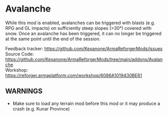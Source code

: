 # Avalanche

While this mod is enabled, avalanches can be triggered with blasts (e.g. RPG and GL impacts) on sufficiently steep slopes (>30°) covered with snow. Once an avalanche has been triggered, it can no longer be triggered at the same point until the end of the session.

Feedback tracker: https://github.com/Kexanone/ArmaReforgerMods/issues<br>
Source Code: https://github.com/Kexanone/ArmaReforgerMods/tree/main/addons/Avalanche<br>
Workshop: https://reforger.armaplatform.com/workshop/6086A1019430BE61

## WARNINGS

- Make sure to load any terrain mod before this mod or it may produce a crash (e.g. Kunar Province)
